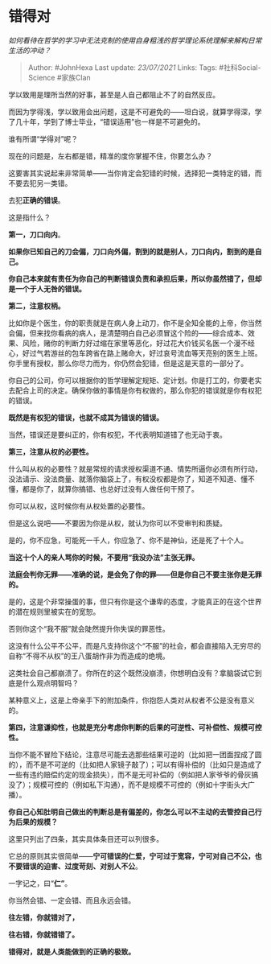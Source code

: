 # 错得对      
*如何看待在哲学的学习中无法克制的使用自身粗浅的哲学理论系统理解来解构日常生活的冲动？*


> Author: #JohnHexa
Last update: *23/07/2021* 
Links:
Tags: #社科Social-Science  #家族Clan 
  

学以致用是理所当然的好事，甚至是人自己都阻止不了的自然反应。

而因为学得浅，学以致用会出问题，这是不可避免的——坦白说，就算学得深，学了几十年，学到了博士毕业，“错误适用”也一样是不可避免的。

谁有所谓“学得对”呢？

现在的问题是，左右都是错，精准的度你掌握不住，你要怎么办？

这要害其实说起来非常简单——当你肯定会犯错的时候，选择犯一类特定的错，而不要去犯另一类错。

去犯**正确的错误**。

这是指什么？

**第一，刀口向内**。

**如果你已知自己的刀会偏，刀口向外偏，割到的就是别人，刀口向内，割到的是自己。**

**你自己本来就有责任为你自己的判断错误负责和承担后果，所以你虽然错了，但却是一个于人无咎的错误。**

**第二，注意权柄。**

比如你是个医生，你的职责就是在病人身上动刀，你不是全知全能的上帝，你当然会偏，但来找你看病的病人，是清楚明白自己必须冒这个险的——综合成本、效果、风险，赌你的判断力好过缩在家里等恶化，好过花大价钱买名医一个漫不经心，好过气若游丝的包车跨省在路上赌命大，好过哀号流血等天亮别的医生上班。你手里有授权，那么你尽力而为，你仍然会犯错，但是这是天意的一部分了。

你自己的公司，你可以根据你的哲学理解定规矩、定计划。你是打工的，你要老实去配合上司的决定。确保你做的事情是你有权做的，那么你犯的错误就是你有权犯的错误。

**既然是有权犯的错误，也就不成其为错误的错误。**

当然，错误还是要纠正的，你有权犯，不代表明知道错了也无动于衷。

**第三，注意从权的必要性。**

什么叫从权的必要性？就是常规的请求授权渠道不通、情势所逼你必须有所行动，没法请示、没法商量、就落你脑袋上了，有权没权都是你了，知道不知道、懂不懂，都是你了，就算你搞错、也总好过没有人做任何干预了。

你可以从权，这时候你有从权处置的必要性。

但是这么说吧——不要因为你是从权，就认为你可以不受审判和质疑。

是的，你不应急，可能死一千人，你应急了、你不是神仙，还是死了十个人。

**当这十个人的亲人骂你的时候，不要用“我没办法”主张无罪。**

**法庭会判你无罪——准确的说，是会免了你的罪——但是你自己不要主张你是无罪的。**

是的，这是个非常操蛋的事，但只有你是这个谦卑的态度，才能真正的在这个世界的潜在规则里被实在的宽恕。

否则你这个“我不服”就会陡然提升你失误的罪恶性。

这没有什么公平不公平，而是凡支持你这个“不服”的社会，都会直接陷入无穷尽的自称“不得不从权”的王八蛋胡作非为而造成的绝境。

这类社会自己都崩溃了。你所在的这个既然没崩溃，你想明白没有？拿脑袋试它到底是什么观点明智吗？

某种意义上，这是上帝亲手下的附加条件，你抱怨人类对从权者不公是没有意义的。

  

**第四，注意谦抑性，也就是充分考虑你判断的后果的可逆性、可补偿性、规模可控性。**

当你不能不冒险下结论，注意尽可能去选那些结果可逆的（比如把一团面捏成了圆的），而不是不可逆的（比如把人家镜子敲了）；可以有得补偿的（比如只是造成了一些有违约赔偿约定的现金损失），而不是无可补偿的（例如把人家爷爷的骨灰搞没了）；规模可控的（例如私下沟通），而不是规模不可控的（例如十字街头大广播）。

**你自己心知肚明自己做出的判断总是有偏差的，你怎么可以不主动的去管控自己行为后果的规模？**

  

这里只列出了四条，其实具体条目还可以列很多。

它总的原则其实很简单——**宁可错误的仁爱，宁可过于宽容，宁可对自己不公，也不要错误的迫害、过度苛刻、对别人不公**。

一字记之，曰“**仁”**。

  

你当然会错、一定会错、而且永远会错。

**往左错，你就错对了，**

**往右错，你就错错了。**

  

**错得对，就是人类能做到的正确的极致。**